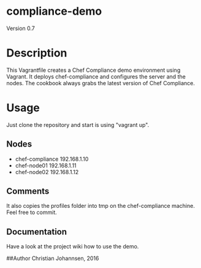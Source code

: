# compliance-demo

Version 0.7

# Description

This Vagrantfile creates a Chef Compliance demo environment using Vagrant. It deploys chef-compliance and configures the server and the nodes. The cookbook always grabs the latest version of Chef Compliance.

# Usage
Just clone the repository and start is using "vagrant up".

## Nodes

* chef-compliance   192.168.1.10
* chef-node01       192.168.1.11  
* chef-node02       192.168.1.12  

## Comments

It also copies the profiles folder into tmp on the chef-compliance machine. Feel free to commit.

## Documentation
Have a look at the project wiki how to use the demo.

##Author
Christian Johannsen, 2016
